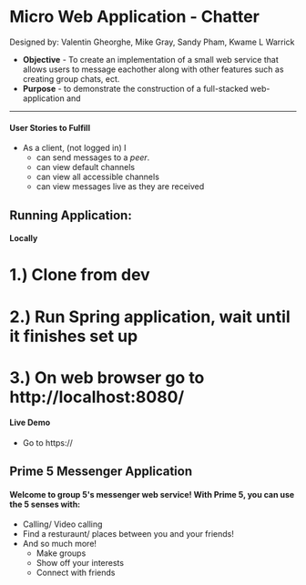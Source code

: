 # Micro Web Application - Chatter

Designed by: Valentin Gheorghe, Mike Gray, Sandy Pham, Kwame L Warrick

* **Objective** - To create an implementation of a small web service that allows users to message eachother along with other features such as creating group chats, ect.
* **Purpose** - to demonstrate the construction of a full-stacked web-application and 

<hr>

#### User Stories to Fulfill  
* As a client, (not logged in) I
    * can send messages to a _peer_.
	* can view default channels
	* can view all accessible channels
	* can view messages live as they are received

## Running Application:

#### Locally
# 1.) Clone from dev
# 2.) Run Spring application, wait until it finishes set up
# 3.) On web browser go to http://localhost:8080/



#### Live Demo
* Go to https://


## Prime 5 Messenger Application
#### Welcome to group 5's messenger web service! With Prime 5, you can use the 5 senses with:
* Calling/ Video calling 
* Find a resturaunt/ places between you and your friends!
* And so much more!
	* Make groups
	* Show off your interests
	* Connect with friends



